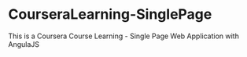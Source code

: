 # CourseraLearning-SinglePage
This is a Coursera Course Learning - Single Page Web Application with AngulaJS 
